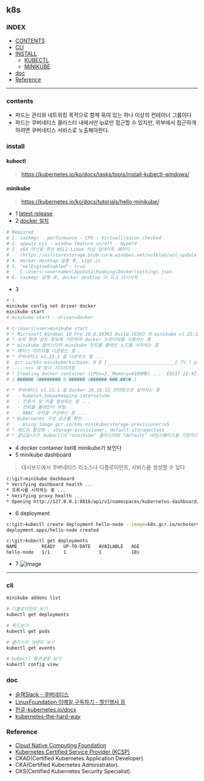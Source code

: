 
## k8s

### INDEX
- [CONTENTS](#contents)
- [CLI](#cli)
- [INSTALL](#install)
    - [KUBECTL](#kubectl)
    - [MINIKUBE](#minikube)
- [doc](#doc)
- [Reference](#Reference)

---

### contents
- 파드는 관리와 네트워킹 목적으로 함께 묶여 있는 하나 이상의 컨테이너 그룹이다
- 파드는 쿠버네티스 클러스터 내에서만 ip로만 접근할 수 있지만, 외부에서 접근하게하려면 쿠버네티스 서비스로 노출해야한다.

### install
#### kubectl
> https://kubernetes.io/ko/docs/tasks/tools/install-kubectl-windows/

#### minikube
> https://kubernetes.io/ko/docs/tutorials/hello-minikube/
- 1 [latest release](https://minikube.sigs.k8s.io/docs/start/)
- 2 [docker 설치](https://hub.docker.com/editions/community/docker-ce-desktop-windows)
```sh
# Required
# 1. taskmgr - performance - CPU - Virtuallizaion checked
# 2. appwiz.cpl - window feature on/off - HyperV
# 3. x64 머신용 최신 WSL2 Linux 커널 업데이트 패키지 
#    (https://wslstorestorage.blob.core.windows.net/wslblob/wsl_update_x64.msi) 
# 4. docker desktop 실행 후, sign in
# 5. "wslEngineEnabled": true
#    C:\Users\<username>\AppData\Roaming\Docker\settings.json
# 6. taskmgr 실행 후, docker desktop 다 끄고 다시시작
```
- 3
```sh
# 3.
minikube config set driver docker
minikube start
# minikube start --driver=docker

# C:\Users\user>minikube start
# * Microsoft Windows 10 Pro 10.0.18363 Build 18363 의 minikube v1.25.1
# * 유저 환경 설정 정보에 기반하여 docker 드라이버를 사용하는 중
# * minikube 클러스터의 minikube 컨트롤 플레인 노드를 시작하는 중
# * 베이스 이미지를 다운받는 중 ...
# * 쿠버네티스 v1.23.1 을 다운로드 중 ...
#  gcr.io/k8s-minikube/kicbase: 0 B [_________________________] ?% ? p/s 53s
# ----->>> 꽤 많이 기다려야함
# * Creating docker container (CPUs=2, Memory=8100MB) ...- E0217 22:42:58.383166    3360 kic.go:267] icacls failed applying permissions - err - [%!s(<nil>)], output - [ó���� ����: C:\Users\user\.minikube\machines\minikube\id_rsa
# 1 ������ ó�������� 0 ������ ó������ ���߽��ϴ�.]

# * 쿠버네티스 v1.23.1 을 Docker 20.10.12 런타임으로 설치하는 중
#   - kubelet.housekeeping-interval=5m
#   - 인증서 및 키를 생성하는 중 ...
#   - 컨트롤 플레인이 부팅...
#   - RBAC 규칙을 구성하는 중 ...
# * Kubernetes 구성 요소를 확인...
#   - Using image gcr.io/k8s-minikube/storage-provisioner:v5
# * 애드온 활성화 : storage-provisioner, default-storageclass
# * 끝났습니다! kubectl이 "minikube" 클러스터와 "default" 네임스페이스를 기본적으로 사용하도록 구성되었습니다.
```
- 4 docker container list에 minikube가 보인다
- 5 minikube dashboard
> 대시보드에서 쿠버네티스 리소스나 디플로이먼트, 서비스를 생성할 수 있다
```sh
c:\git>minikube dashboard
* Verifying dashboard health ...
* 프록시를 시작하는 중 ...
* Verifying proxy health ...
* Opening http://127.0.0.1:8816/api/v1/namespaces/kubernetes-dashboard/services/http:kubernetes-dashboard:/proxy/ in your default browser...
```
- 6 deployment
```sh
c:\git>kubectl create deployment hello-node --image=k8s.gcr.io/echoserver:1.4
deployment.apps/hello-node created

c:\git>kubectl get deployments
NAME         READY   UP-TO-DATE   AVAILABLE   AGE
hello-node   1/1     1            1           18s
```
- 7
![image](https://user-images.githubusercontent.com/20831981/154503151-9882e9ea-99b8-4094-bcb1-d0dc5f2806dd.png)


---

### cli
```sh
minikube addons list

# 디플로이먼트 보기
kubectl get deployments

# 파드보기
kubectl get pods

# 클러스터 이벤트 보기
kubectl get events

# kubectl 환경설정 보기
kubectl config view
```

### doc
- [슬랙Slack - 쿠버네티스](kubernetes.slack.com)
- [LinuxFoundation 이메일 구독하기 - 할인행사 등](bit.ly/3ciWx9r)
- [한글-kubernetes.io/docs](https://kubernetes.io/ko/docs/home/)
- [kubernetes-the-hard-way](https://github.com/kelseyhightower/kubernetes-the-hard-way)

### Reference
- [Cloud Native Computing Foundation](https://www.cncf.io/about/join/)
- [Kubernetes Certified Service Provider (KCSP)](https://www.cncf.io/certification/kcsp/)
- CKAD(Certified Kubernetes Application Developer).  
- CKA(Certified Kubernetes Administrator).   
- CKS(Certified Kubernetes Security Specialist).    
